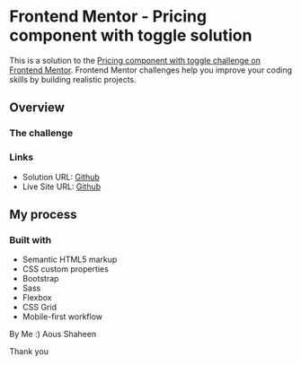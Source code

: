 # Frontend Mentor - Pricing component with toggle solution

This is a solution to the [Pricing component with toggle challenge on Frontend Mentor](https://www.frontendmentor.io/challenges/pricing-component-with-toggle-8vPwRMIC). Frontend Mentor challenges help you improve your coding skills by building realistic projects. 

## Overview

### The challenge

### Links

- Solution URL: [Github](https://github.com/Shaheen121/Pricing-component-with-toggle.git)
- Live Site URL: [Github](https://shaheen121.github.io/Pricing-component-with-toggle/)

## My process

### Built with

- Semantic HTML5 markup
- CSS custom properties
- Bootstrap
- Sass
- Flexbox
- CSS Grid
- Mobile-first workflow

By Me :)
Aous Shaheen

Thank you
